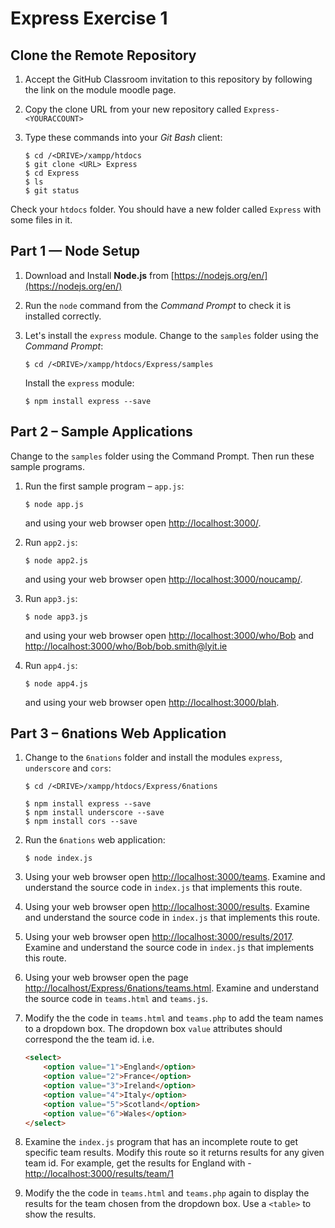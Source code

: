 # Express Exercise 1


## Clone the Remote Repository


1.	Accept the GitHub Classroom invitation to this repository by following the link on the module moodle page.

1.	Copy the clone URL from your new repository called ``Express-<YOURACCOUNT>``

1.	Type these commands into your *Git Bash* client:

	```
	$ cd /<DRIVE>/xampp/htdocs   
	$ git clone <URL> Express
	$ cd Express
	$ ls
	$ git status

	```

Check your ``htdocs`` folder.  You should have a new folder called ``Express`` with some files in it.


## Part 1 — Node Setup

1.	Download and Install **Node.js** from [https://nodejs.org/en/](https://nodejs.org/en/)

1.	Run the ``node`` command from the *Command Prompt* to check it is installed correctly.

1.	Let's install the ``express`` module.  Change to the ``samples`` folder using the *Command Prompt*:

	```
	$ cd /<DRIVE>/xampp/htdocs/Express/samples  

	```

	Install the ``express`` module:

	```
	$ npm install express --save

	```



## Part 2 – Sample Applications

Change to the ``samples`` folder using the Command Prompt.  Then run these sample programs.

1.	Run the first sample program – ``app.js``:

	```
	$ node app.js

	```

	and using your web browser open [http://localhost:3000/](http://localhost:3000/).


1.	Run ``app2.js``:

	```
	$ node app2.js

	```

	and using your web browser open [http://localhost:3000/noucamp/](http://localhost:3000/noucamp/).


1.	Run ``app3.js``:

	```
	$ node app3.js

	```

	and using your web browser open [http://localhost:3000/who/Bob](http://localhost:3000/who/Bob) and [http://localhost:3000/who/Bob/bob.smith@lyit.ie](http://localhost:3000/who/Bob/bob.smith@lyit.ie)


1.	Run ``app4.js``:

	```
	$ node app4.js

	```

	and using your web browser open [http://localhost:3000/blah](http://localhost:3000/blah).


## Part 3 – 6nations Web Application

1.	Change to the ``6nations`` folder and install the modules ``express``, ``underscore`` and ``cors``:

	```
	$ cd /<DRIVE>/xampp/htdocs/Express/6nations  

	$ npm install express --save
	$ npm install underscore --save
	$ npm install cors --save

	```

1.	Run the ``6nations`` web application:

	```
	$ node index.js

	```

1.	Using your web browser open [http://localhost:3000/teams](http://localhost:3000/teams).  Examine and understand the source code in ``index.js`` that implements this route.

1.	Using your web browser open [http://localhost:3000/results](http://localhost:3000/results).  Examine and understand the source code in ``index.js`` that implements this route.

1.	Using your web browser open [http://localhost:3000/results/2017](http://localhost:3000/results/2017).  Examine and understand the source code in ``index.js`` that implements this route.

1.	Using your web browser open the page [http://localhost/Express/6nations/teams.html](http://localhost/Express/6nations/teams.html).  Examine and understand the source code in ``teams.html`` and ``teams.js``.

1.	Modify the the code in ``teams.html`` and ``teams.php`` to add the team names to a dropdown box.  The dropdown box ``value`` attributes should correspond the the team id.  i.e.

	```html
	<select>
		<option value="1">England</option>
		<option value="2">France</option>
		<option value="3">Ireland</option>
		<option value="4">Italy</option>
		<option value="5">Scotland</option>
		<option value="6">Wales</option>
	</select>

1.	Examine the ``index.js`` program that has an incomplete route to get specific team results.  Modify this route so it returns results for any given team id.  For example, get the results for England with - [http://localhost:3000/results/team/1](http://localhost:3000/results/team/1)


1.	Modify the the code in ``teams.html`` and ``teams.php`` again to display the results for the team chosen from the dropdown box.  Use a ``<table>`` to show the results.
